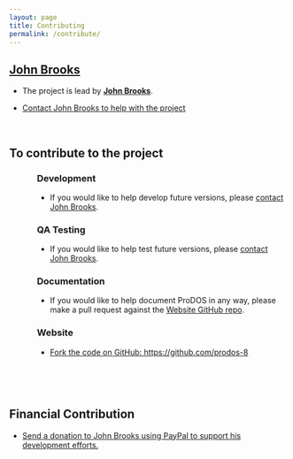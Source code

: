 ```yaml
---
layout: page
title: Contributing
permalink: /contribute/
---
```


## <a href="/contact/#johnbrooks">John Brooks</a>

* The project is lead by **<a href="/contact/#johnbrooks">John Brooks</a>**.

* <a href="/contact/#johnbrooks">Contact John Brooks to help with the project</a>



<p>&nbsp;</p>

## To contribute to the project

<div style="padding-left:50px;">

<h3>Development</h3>

<ul><li>If you would like to help develop future versions, please <a href="/contact/#johnbrooks">contact John Brooks</a>.</li></ul>


<h3>QA Testing</h3>

<ul><li>If you would like to help test future versions, please <a href="/contact/#johnbrooks">contact John Brooks</a>.</li></ul>


<h3>Documentation</h3>

<ul><li>If you would like to help document ProDOS in any way, please make a pull request against the <a href="https://github.com/ProDOS-8/ProDOS-8.github.io">Website GitHub repo</a>.</li></ul>


<h3>Website</h3>

<ul><li><a href="https://github.com/prodos-8">Fork the code on GitHub: https://github.com/prodos-8</a></li></ul>

</div>



<p>&nbsp;</p>
<p>&nbsp;</p>


## Financial Contribution

* <a href="https://www.paypal.me/JBrooksBSI">Send a donation to John Brooks using PayPal to support his development efforts.</a>